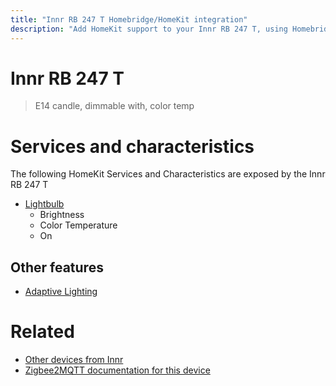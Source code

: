 ```yaml
---
title: "Innr RB 247 T Homebridge/HomeKit integration"
description: "Add HomeKit support to your Innr RB 247 T, using Homebridge, Zigbee2MQTT and homebridge-z2m."
---
```

<!---
This file has been GENERATED using src/docgen/docgen.ts
DO NOT EDIT THIS FILE MANUALLY!
-->
# Innr RB 247 T
> E14 candle, dimmable with, color temp


# Services and characteristics
The following HomeKit Services and Characteristics are exposed by
the Innr RB 247 T

* [Lightbulb](../../light.md)
  * Brightness
  * Color Temperature
  * On

## Other features
* [Adaptive Lighting](../../light.md)

# Related
* [Other devices from Innr](../index.md#innr)
* [Zigbee2MQTT documentation for this device](https://www.zigbee2mqtt.io/devices/RB_247_T.html)